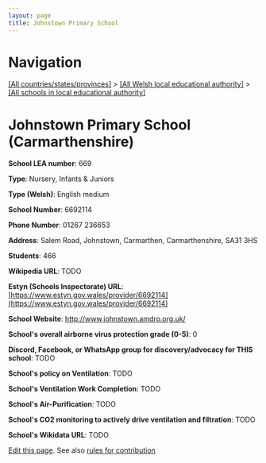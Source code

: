 ```yaml
---
layout: page
title: Johnstown Primary School
---
```

# Navigation

[[All countries/states/provinces]](../../..) > [[All Welsh local educational authority]](../..) > [[All schools in local educational authority]](..)

# Johnstown Primary School (Carmarthenshire)

**School LEA number**: 669

**Type**: Nursery, Infants & Juniors

**Type (Welsh)**: English medium

**School Number**: 6692114

**Phone Number**: 01267 236653

**Address**: Salem Road, Johnstown, Carmarthen, Carmarthenshire, SA31 3HS

**Students**: 466

**Wikipedia URL**: TODO

**Estyn (Schools Inspectorate) URL**: [https://www.estyn.gov.wales/provider/6692114](https://www.estyn.gov.wales/provider/6692114)

**School Website**: http://www.johnstown.amdro.org.uk/

**School's overall airborne virus protection grade (0-5)**: 0

**Discord, Facebook, or WhatsApp group for discovery/advocacy for THIS school**: TODO

**School's policy on Ventilation**: TODO

**School's Ventilation Work Completion**: TODO

**School's Air-Purification**: TODO

**School's CO2 monitoring to actively drive ventilation and filtration**: TODO

**School's Wikidata URL**: TODO




[Edit this page](https://github.com/ventilate-schools/Wales/edit/prif/./Carmarthenshire/Johnstown_Primary_School.md). See also [rules for contribution](../../../contribution-rules/)